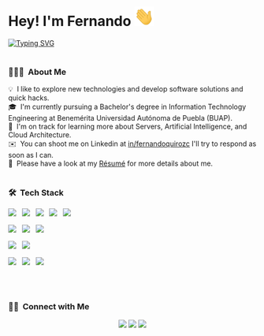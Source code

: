 # Hey! I'm Fernando <img src="https://raw.githubusercontent.com/ABSphreak/ABSphreak/master/gifs/Hi.gif" width="40">

[![Typing SVG](https://readme-typing-svg.demolab.com?font=Fira+Code&size=40&duration=2000&pause=100&color=F7F7F7&center=true&vCenter=true&multiline=true&random=false&width=1100&height=120&lines=Jos%C3%A9+Fernando+Quiroz+Castillo;BUAP+%7C+FCC+%7C+STUDENT)](https://git.io/typing-svg)
<br><br>
<!-- ## 👋 &nbsp;Hey there! I'm Aditya -->

### 👨🏻‍💻 &nbsp;About Me

💡 &nbsp;I like to explore new technologies and develop software solutions and quick hacks.\
🎓 &nbsp;I'm currently pursuing a Bachelor's degree in Information Technology Engineering at Benemérita Universidad Autónoma de Puebla (BUAP).\
🌱 &nbsp;I'm on track for learning more about Servers, Artificial Intelligence, and Cloud Architecture.\
✉️ &nbsp;You can shoot me on Linkedin at <a href="https://linkedin.com/in/fernandoquirozc">in/fernandoquirozc</a> I'll try to respond as soon as I can.\
📄 &nbsp;Please have a look at my [Résumé](https://www.ferquiroz.com/resume.html) for more details about me.
<br><br>

### 🛠 &nbsp;Tech Stack

<p >
  <img src="https://img.shields.io/badge/html5%20-%23e34f26.svg?&style=for-the-badge&logo=html5&logoColor=white" />&nbsp;&nbsp;
  <img src="https://img.shields.io/badge/css3%20-%231572B6.svg?&style=for-the-badge&logo=css3&logoColor=white" />&nbsp;&nbsp;
  <img src="https://img.shields.io/badge/javascript%20-%23F7DF1E.svg?&style=for-the-badge&logo=javascript&logoColor=white" />&nbsp;&nbsp;
  <img src="https://img.shields.io/badge/bootstrap-%23563D7C.svg?style=for-the-badge&logo=bootstrap&logoColor=white" />&nbsp;&nbsp;
  <img src="https://img.shields.io/badge/Figma-F24E1E?style=for-the-badge&logo=figma&logoColor=white" />&nbsp;&nbsp;
 
  <img src="https://img.shields.io/badge/python-3670A0?style=for-the-badge&logo=python&logoColor=ffdd54" />&nbsp;&nbsp;
  <img src="https://img.shields.io/badge/Java-ED8B00?style=for-the-badge&logo=openjdk&logoColor=white" />&nbsp;&nbsp;
  <img src="https://img.shields.io/badge/PHP-777BB4?style=for-the-badge&logo=php&logoColor=white" />&nbsp;&nbsp;
  
  <img src="https://img.shields.io/badge/mysql%20-%23016B93.svg?&style=for-the-badge&logo=mysql&logoColor=white" />&nbsp;&nbsp;
  <img src="https://img.shields.io/badge/Microsoft_SQL_Server-CC2927?style=for-the-badge&logo=microsoft-sql-server&logoColor=white" />&nbsp;&nbsp;
  
  <img src="https://img.shields.io/badge/git%20-%23F05133.svg?&style=for-the-badge&logo=git&logoColor=white" />&nbsp;&nbsp;
  <img src="https://img.shields.io/badge/github%20-%23000.svg?&style=for-the-badge&logo=github&logoColor=white" />&nbsp;&nbsp;
  <img src="https://img.shields.io/badge/linux%20-%23000.svg?&style=for-the-badge&logo=linux&logoColor=white" />&nbsp;&nbsp;
</p>
<br><br>

### 🤝🏻 &nbsp;Connect with Me

<p align="center">
<a href="https://linkedin.com/in/fernandoquirozc"><img src="https://img.shields.io/badge/-Fernando%20Quiroz%20Castillo-0077B5?style=flat&logo=Linkedin&logoColor=white"/></a>
<a href="https://www.instagram.com/ferquirozzzc/"><img src="https://img.shields.io/badge/-@ferquirozzzc-E4405F?style=flat&logo=Instagram&logoColor=white"/></a>
<a href="https://www.pinterest.ca/AVS1508"><img src="https://img.shields.io/badge/-@AVS1508-BD081C?style=flat&logo=Pinterest&logoColor=white"/></a>

</p>

